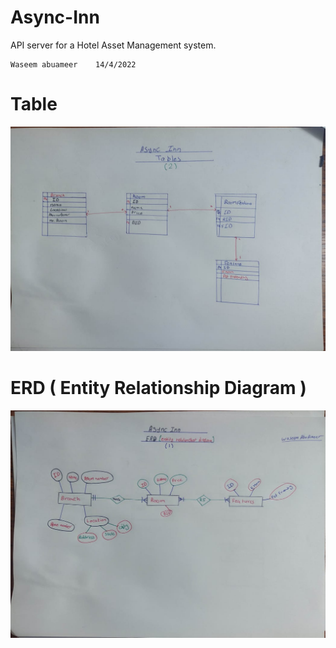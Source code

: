 # Async-Inn
API server for a Hotel Asset Management system.


```
Waseem abuameer    14/4/2022
```
# Table
![image](/Table.jpeg)
# ERD ( Entity Relationship Diagram )
![image](/ERD.jpeg)